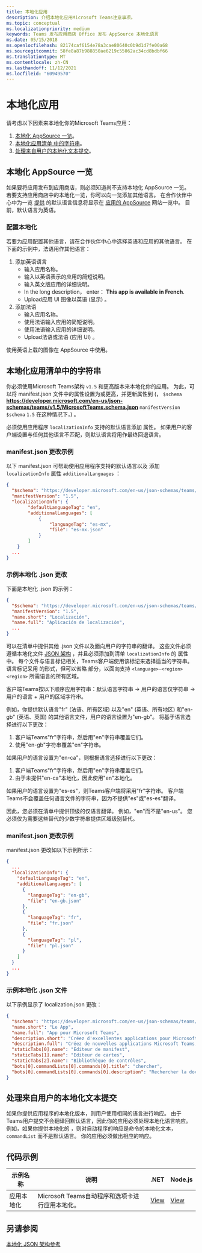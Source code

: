 ```yaml
---
title: 本地化应用
description: 介绍本地化应用Microsoft Teams注意事项。
ms.topic: conceptual
ms.localizationpriority: medium
keywords: Teams 发布应用商店 Office 发布 AppSource 本地化语言
ms.date: 05/15/2018
ms.openlocfilehash: 82174caf6154e78a3cae80640c0b9d1d7fe00a68
ms.sourcegitcommit: 58fe8a87b988850ae6219c55062ac34cd8bdbf66
ms.translationtype: MT
ms.contentlocale: zh-CN
ms.lasthandoff: 11/12/2021
ms.locfileid: "60949570"
---
```

# <a name="localize-your-app"></a>本地化应用

请考虑以下因素来本地化你的Microsoft Teams应用：

1. [本地化 AppSource 一览](#localize-your-appsource-listing)。
1. [本地化应用清单 中的字符串](#localize-strings-in-your-app-manifest)。 
1. [处理来自用户的本地化文本提交](#handle-localized-text-submissions-from-your-users)。

## <a name="localize-your-appsource-listing"></a>本地化 AppSource 一览

如果要将应用发布到应用商店，则必须知道尚不支持本地化 AppSource 一览。 若要支持应用商店中的本地化一览，你可以向一览添加其他语言。 在合作伙伴中心中为一览 [提供](/office/dev/store/submit-to-appsource-via-partner-center) 的默认语言信息将显示在 [应用的 AppSource](https://appsource.microsoft.com/marketplace/apps?product=office%3Bteams&page=1 "AppSource 是满足团队所有需求的地方。将聊天、会议、通话、文件和工具等一切汇集在一起，以实现更高效的团队合作。") 网站一览中。 目前，默认语言为英语。

### <a name="configure-localization"></a>配置本地化

若要为应用配置其他语言，请在合作伙伴中心[](/office/dev/store/submit-to-appsource-via-partner-center)中选择英语和应用的其他语言。 在下面的示例中，法语用作其他语言：

1. 添加英语语言
    * 输入应用名称。
    * 输入以英语表示的应用的简短说明。
    * 输入英文版应用的详细说明。
    * In the long description， enter： **This app is available in French**.
    * Upload应用 UI 图像以英语 (显示) 。
2. 添加法语
    * 输入应用名称。
    * 使用法语输入应用的简短说明。
    * 使用法语输入应用的详细说明。
    * Upload法语或法语 (应用 UI) 。

使用英语上载的图像在 AppSource 中使用。

## <a name="localize-strings-in-your-app-manifest"></a>本地化应用清单中的字符串

你必须使用Microsoft Teams架构 `v1.5` 和更高版本来本地化你的应用。 为此，可以将 manifest.json 文件中的属性设置为或更高，并更新属性到 (， `$schema` **https://developer.microsoft.com/en-us/json-schemas/teams/v1.5/MicrosoftTeams.schema.json** `manifestVersion` `$schema` `1.5` 在这种情况下，) 。 

必须使用应用程序 `localizationInfo` 支持的默认语言添加 属性。 如果用户的客户端设置与任何其他语言不匹配，则默认语言将用作最终回退语言。

### <a name="example-manifestjson-change"></a>manifest.json 更改示例

以下 manifest.json 可帮助使用应用程序支持的默认语言以及 添加 `localizationInfo` 属性 `additionalLanguages` ：

```json
{
  "$schema": "https://developer.microsoft.com/en-us/json-schemas/teams/v1.5/MicrosoftTeams.schema.json",
  "manifestVersion": "1.5",
  "localizationInfo": {
        "defaultLanguageTag": "en",
        "additionalLanguages": [
            {
                "languageTag": "es-mx",
                "file": "es-mx.json"
            }
        ]
    }
  ...
}
```

### <a name="example-localization-json-change"></a>示例本地化 .json 更改

下面是本地化 .json 的示例：

```json
{
  "$schema": "https://developer.microsoft.com/en-us/json-schemas/teams/v1.5/MicrosoftTeams.Localization.schema.json",
  "manifestVersion": "1.5",
  "name.short": "Localización",
  "name.full": "Aplicación de localización",
  ...
}
```


可以在清单中提供其他 .json 文件以及面向用户的字符串的翻译。 这些文件必须遵循本地化文件 [JSON 架构](../../resources/schema/localization-schema.md) ，并且必须添加到清单 `localizationInfo` 的 属性中。 每个文件与语言标记相关，Teams客户端使用该标记来选择适当的字符串。 语言标记采用 的形式，但可以省略 部分，以面向支持 `<language>-<region>` `<region>` 所需语言的所有区域。

客户端Teams按以下顺序应用字符串：默认语言字符串 -> 用户的语言仅字符串 -> 用户的语言 + 用户的区域字符串。

例如，你提供默认语言"fr" (法语、所有区域) 以及"en" (英语、所有地区) 和"en-gb" (英语、英国) 的其他语言文件，用户的语言设置为"en-gb"。 将基于语言选择进行以下更改：

1. 客户端Teams"fr"字符串，然后用"en"字符串覆盖它们。
1. 使用"en-gb"字符串覆盖"en"字符串。

如果用户的语言设置为"en-ca"，则根据语言选择进行以下更改： 

1. 客户端Teams"fr"字符串，然后用"en"字符串覆盖它们。
1. 由于未提供"en-ca"本地化，因此使用"en"本地化。

如果用户的语言设置为"es-es"，则Teams客户端将采用"fr"字符串。 客户端Teams不会覆盖任何语言文件的字符串，因为不提供"es"或"es-es"翻译。

因此，您必须在清单中提供顶级的仅语言翻译。 例如，"en"而不是"en-us"。 您必须仅为需要这些替代的少数字符串提供区域级别替代。 

### <a name="example-manifestjson-change"></a>manifest.json 更改示例

manifest.json 更改如以下示例所示：

```json
{
  ...
  "localizationInfo": {
    "defaultLanguageTag": "en",
    "additionalLanguages": [
      {
        "languageTag": "en-gb",
        "file": "en-gb.json"
      },
      {
        "languageTag": "fr",
        "file": "fr.json"
      },
      {
        "languageTag": "pl",
        "file": "pl.json"
      }
    ]
  }
  ...
}
```

### <a name="example-localization-json-file"></a>示例本地化 .json 文件

 以下示例显示了 localization.json 更改：

```json
{
  "$schema": "https://developer.microsoft.com/en-us/json-schemas/teams/v1.8/MicrosoftTeams.Localization.schema.json",
  "name.short": "Le App",
  "name.full": "App pour Microsoft Teams",
  "description.short": "Créez d'excellentes applications pour Microsoft Teams avec App.",
  "description.full": "Créez de nouvelles applications Microsoft Teams, concevez et prévisualisez des cartes bot, et explorez la documentation avec App.",
  "staticTabs[0].name": "Editeur de manifest",
  "staticTabs[1].name": "Editeur de cartes",
  "staticTabs[2].name": "Bibliothèque de contrôles",
  "bots[0].commandLists[0].commands[0].title": "chercher",
  "bots[0].commandLists[0].commands[0].description": "Rechercher la documentation Teams pertinente"
}
```

## <a name="handle-localized-text-submissions-from-your-users"></a>处理来自用户的本地化文本提交

如果你提供应用程序的本地化版本，则用户使用相同的语言进行响应。 由于Teams用户提交不会翻译回默认语言，因此你的应用必须处理本地化语言响应。 例如，如果你提供本地化的 ，则对自动程序的响应是命令的本地化文本， `commandList` 而不是默认语言。 你的应用必须做出相应的响应。

## <a name="code-sample"></a>代码示例

| 示例名称 | 说明 | .NET | Node.js |
|-------------|-------------|------|------|
| 应用本地化 | Microsoft Teams自动程序和选项卡进行应用本地化。 | [View](https://github.com/OfficeDev/Microsoft-Teams-Samples/tree/main/samples/app-localization/csharp) |[View](https://github.com/OfficeDev/Microsoft-Teams-Samples/tree/main/samples/app-localization/nodejs) |

## <a name="see-also"></a>另请参阅

[本地化 JSON 架构参考](~/resources/schema/localization-schema.md)
